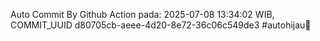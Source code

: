 Auto Commit By Github Action pada: 2025-07-08 13:34:02 WIB, COMMIT_UUID d80705cb-aeee-4d20-8e72-36c06c549de3 #autohijau🗿
